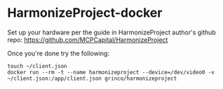 # HarmonizeProject-docker

Set up your hardware per the guide in HarmonizeProject author's github repo: https://github.com/MCPCapital/HarmonizeProject

Once you're done try the following:
```
touch ~/client.json
docker run --rm -t --name harmonizeproject --device=/dev/video0 -v ~/client.json:/app/client.json grinco/harmonizeproject
```
